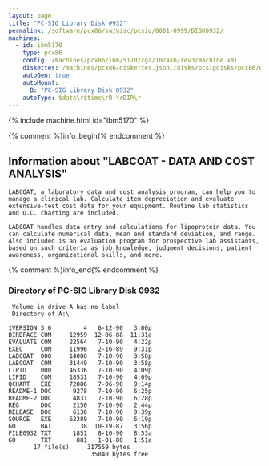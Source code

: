 ```yaml
---
layout: page
title: "PC-SIG Library Disk #932"
permalink: /software/pcx86/sw/misc/pcsig/0001-0999/DISK0932/
machines:
  - id: ibm5170
    type: pcx86
    config: /machines/pcx86/ibm/5170/cga/1024kb/rev3/machine.xml
    diskettes: /machines/pcx86/diskettes.json,/disks/pcsigdisks/pcx86/diskettes.json
    autoGen: true
    autoMount:
      B: "PC-SIG Library Disk 0932"
    autoType: $date\r$time\rB:\rDIR\r
---
```


{% include machine.html id="ibm5170" %}

{% comment %}info_begin{% endcomment %}

## Information about "LABCOAT - DATA AND COST ANALYSIS"

    LABCOAT, a laboratory data and cost analysis program, can help you to
    manage a clinical lab. Calculate item depreciation and evaluate
    extensive-test cost data for your equipment. Routine lab statistics
    and Q.C. charting are included.
    
    LABCOAT handles data entry and calculations for lipoprotein data. You
    can calculate numerical data, mean and standard deviation, and range.
    Also included is an evaluation program for prospective lab assistants,
    based on such criteria as job knowledge, judgment decisions, patient
    awareness, organizational skills, and more.
{% comment %}info_end{% endcomment %}


### Directory of PC-SIG Library Disk 0932

     Volume in drive A has no label
     Directory of A:\

    1VERSION 3_6         4   6-12-90   3:00p
    BIRDFACE COM     12959  12-06-88  11:31a
    EVALUATE COM     22564   7-10-90   4:22p
    EXEC     COM     11996   2-16-89   9:31p
    LABCOAT  000     14080   7-10-90   3:58p
    LABCOAT  COM     31449   7-10-90   3:58p
    LIPID    000     46336   7-10-90   4:09p
    LIPID    COM     18531   7-10-90   4:09p
    QCHART   EXE     72086   7-06-90   9:14p
    README-1 DOC      9278   7-10-90   6:25p
    README-2 DOC      4831   7-10-90   6:28p
    REG      DOC      2150   7-10-90   2:44p
    RELEASE  DOC      6136   7-10-90   9:39p
    SOURCE   EXE     62389   7-10-90   6:19p
    GO       BAT        38  10-19-87   3:56p
    FILE0932 TXT      1851   8-10-90   8:53a
    GO       TXT       881   1-01-80   1:51a
           17 file(s)     317559 bytes
                           35840 bytes free
